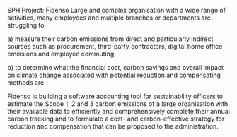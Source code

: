 SPH Project: Fidenso
Large and complex organisation with a wide range of activities, many employees and multiple branches or departments are struggling to

a) measure their carbon emissions from direct and particularly indirect sources such as procurement, third-party contractors, digital home office emissions and employee commuting,

b) to determine what the financial cost, carbon savings and overall impact on climate change associated with potential reduction and compensating methods are.

Fidenso is building a software accounting tool for sustainability officers to estimate the Scope 1, 2 and 3 carbon emissions of a large organisation with their available data to efficiently and comprehensively complete their annual carbon tracking and to formulate a cost- and carbon-effective strategy for reduction and compensation that can be proposed to the administration.

<figure><img alt="" src="https://sph.ethz.ch/uploads/images/Fidenso_Img_1.png"/></figure>

  
  
